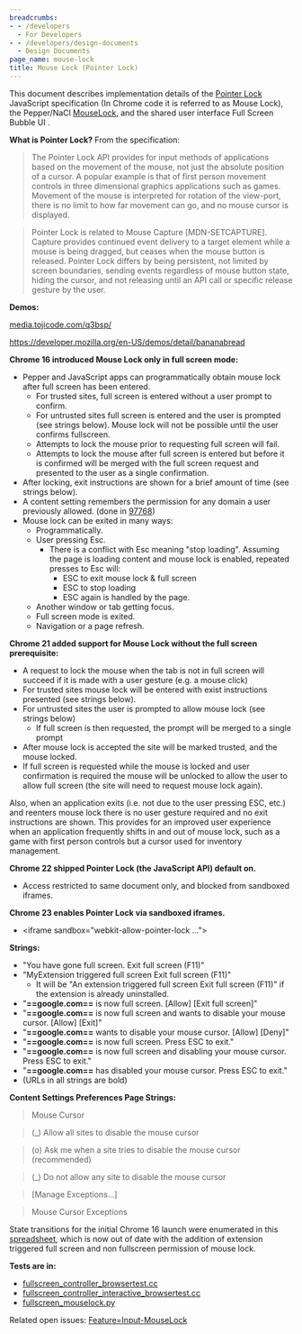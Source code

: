 ```yaml
---
breadcrumbs:
- - /developers
  - For Developers
- - /developers/design-documents
  - Design Documents
page_name: mouse-lock
title: Mouse Lock (Pointer Lock)
---
```


This document describes implementation details of the [Pointer
Lock](http://dvcs.w3.org/hg/pointerlock/raw-file/default/index.html) JavaScript
specification (In Chrome code it is referred to as Mouse Lock), the Pepper/NaCl
[MouseLock](https://developers.google.com/native-client/pepper16/pepperc/struct_p_p_b___mouse_lock),
and the shared user interface Full Screen Bubble UI .

**What is Pointer Lock?** From the specification:

> The Pointer Lock API provides for input methods of applications based on the
> movement of the mouse, not just the absolute position of a cursor. A popular
> example is that of first person movement controls in three dimensional
> graphics applications such as games. Movement of the mouse is interpreted for
> rotation of the view-port, there is no limit to how far movement can go, and
> no mouse cursor is displayed.

> Pointer Lock is related to Mouse Capture \[MDN-SETCAPTURE\]. Capture provides
> continued event delivery to a target element while a mouse is being dragged,
> but ceases when the mouse button is released. Pointer Lock differs by being
> persistent, not limited by screen boundaries, sending events regardless of
> mouse button state, hiding the cursor, and not releasing until an API call or
> specific release gesture by the user.

**Demos:**

[media.tojicode.com/q3bsp/](http://media.tojicode.com/q3bsp/)

<https://developer.mozilla.org/en-US/demos/detail/bananabread>

**Chrome 16 introduced Mouse Lock only in full screen mode:**

*   Pepper and JavaScript apps can programmatically obtain mouse lock
            after full screen has been entered.
    *   For trusted sites, full screen is entered without a user prompt
                to confirm.
    *   For untrusted sites full screen is entered and the user is
                prompted (see strings below). Mouse lock will not be possible
                until the user confirms fullscreen.
    *   Attempts to lock the mouse prior to requesting full screen will
                fail.
    *   Attempts to lock the mouse after full screen is entered but
                before it is confirmed will be merged with the full screen
                request and presented to the user as a single confirmation.
*   After locking, exit instructions are shown for a brief amount of
            time (see strings below).
*   A content setting remembers the permission for any domain a user
            previously allowed. (done in
            [97768](http://code.google.com/p/chromium/issues/detail?id=97768))
*   Mouse lock can be exited in many ways:
    *   Programmatically.
    *   User pressing Esc.
        *   There is a conflict with Esc meaning "stop loading".
                    Assuming the page is loading content and mouse lock is
                    enabled, repeated presses to Esc will:
            *   ESC to exit mouse lock & full screen
            *   ESC to stop loading
            *   ESC again is handled by the page.
    *   Another window or tab getting focus.
    *   Full screen mode is exited.
    *   Navigation or a page refresh.

**Chrome 21 added support for Mouse Lock without the full screen prerequisite:**

*   A request to lock the mouse when the tab is not in full screen will
            succeed if it is made with a user gesture (e.g. a mouse click)
*   For trusted sites mouse lock will be entered with exist instructions
            presented (see strings below).
*   For untrusted sites the user is prompted to allow mouse lock (see
            strings below)
    *   If full screen is then requested, the prompt will be merged to a
                single prompt
*   After mouse lock is accepted the site will be marked trusted, and
            the mouse locked.
*   If full screen is requested while the mouse is locked and user
            confirmation is required the mouse will be unlocked to allow the
            user to allow full screen (the site will need to request mouse lock
            again).

Also, when an application exits (i.e. not due to the user pressing ESC, etc.)
and reenters mouse lock there is no user gesture required and no exit
instructions are shown. This provides for an improved user experience when an
application frequently shifts in and out of mouse lock, such as a game with
first person controls but a cursor used for inventory management.

**Chrome 22 shipped Pointer Lock (the JavaScript API) default on.**

*   Access restricted to same document only, and blocked from sandboxed
            iframes.

**Chrome 23 enables Pointer Lock via sandboxed iframes.**

*   &lt;iframe sandbox="webkit-allow-pointer-lock ..."&gt;

**Strings:**

*   "You have gone full screen. Exit full screen (F11)"
*   "MyExtension triggered full screen Exit full screen (F11)"
    *   It will be "An extension triggered full screen Exit full screen
                (F11)" if the extension is already uninstalled.
*   "**==google.com==** is now full screen. \[Allow\] \[Exit full
            screen\]"
*   "**==google.com==** is now full screen and wants to disable your
            mouse cursor. \[Allow\] \[Exit\]"
*   "**==google.com==** wants to disable your mouse cursor. \[Allow\]
            \[Deny\]"
*   "**==google.com==** is now full screen. Press ESC to exit."
*   "**==google.com==** is now full screen and disabling your mouse
            cursor. Press ESC to exit."
*   "**==google.com==** has disabled your mouse cursor. Press ESC to
            exit."
*   (URLs in all strings are bold)

**Content Settings Preferences Page Strings:**

> Mouse Cursor

> (_) Allow all sites to disable the mouse cursor

> (o) Ask me when a site tries to disable the mouse cursor (recommended)

> (_) Do not allow any site to disable the mouse cursor

> \[Manage Exceptions...\]

> Mouse Cursor Exceptions

State transitions for the initial Chrome 16 launch were enumerated in this
[spreadsheet](https://spreadsheets.google.com/spreadsheet/ccc?key=0Ah7RuMHPdFJYdEFMSndkblFyWWNKdU9vUUloUk5GVVE#gid=0),
which is now out of date with the addition of extension triggered full screen
and non fullscreen permission of mouse lock.

**Tests are in:**

*   [fullscreen_controller_browsertest.cc](http://code.google.com/codesearch#search/&exact_package=chromium&q=fullscreen_controller_browsertest.cc&type=cs)
*   [fullscreen_controller_interactive_browsertest.cc](http://code.google.com/codesearch#search/&exact_package=chromium&q=fullscreen_controller_interactive_browsertest.cc&type=cs)
*   [fullscreen_mouselock.py](http://code.google.com/codesearch#search/&exact_package=chromium&q=fullscreen_mouselock.py&type=cs)

Related open issues:
[Feature=Input-MouseLock](http://code.google.com/p/chromium/issues/list?can=2&q=Feature%3DInput-MouseLock&colspec=ID+Pri+Mstone+ReleaseBlock+Area+Feature+Status+Owner+Summary&cells=tiles)
